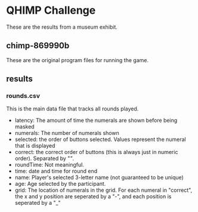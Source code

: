 # QHIMP Challenge

These are the results from a museum exhibit.

## chimp-869990b

These are the original program files for running the game.

## results

### rounds.csv

This is the main data file that tracks all rounds played.  

-  latency: The amount of time the numerals are shown before being masked
-  numerals: The number of numerals shown
-  selected:  the order of buttons selected. Values represent the numeral that is displayed
-  correct:  the correct order of buttons (this is always just in numeric order). Separated by "_"_.
-  roundTime: Not meaningful.
-  time:  date and time for round end
-  name:  Player's selected 3-letter name (not guaranteed to be unique)
-  age:  Age selected by the participant.
-  grid:  The location of numerals in the grid.  For each numeral in "correct", the x and y position are seperated by a "-", and each position is seperated by a "_"